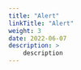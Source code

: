 ```yaml
---
title: "Alert"
linkTitle: "Alert"
weight: 3
date: 2022-06-07
description: >
    description
---
```

